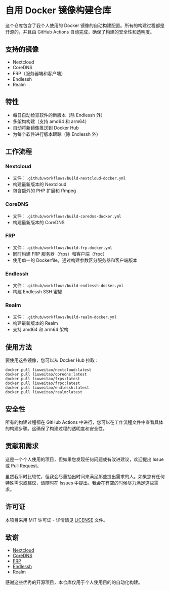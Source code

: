 # 自用 Docker 镜像构建仓库

这个仓库包含了我个人使用的 Docker 镜像的自动构建配置。所有的构建过程都是开源的，并且由 GitHub Actions 自动完成，确保了构建的安全性和透明度。

## 支持的镜像

- Nextcloud
- CoreDNS
- FRP（服务器端和客户端）
- Endlessh
- Realm

## 特性

- 每日自动检查软件的新版本（除 Endlessh 外）
- 多架构构建（支持 amd64 和 arm64）
- 自动将新镜像推送到 Docker Hub
- 为每个软件进行版本跟踪（除 Endlessh 外）

## 工作流程

### Nextcloud

- 文件：`.github/workflows/build-nextcloud-docker.yml`
- 构建最新版本的 Nextcloud
- 包含额外的 PHP 扩展和 ffmpeg

### CoreDNS

- 文件：`.github/workflows/build-coredns-docker.yml`
- 构建最新版本的 CoreDNS

### FRP

- 文件：`.github/workflows/build-frp-docker.yml`
- 同时构建 FRP 服务器（frps）和客户端（frpc）
- 使用单一的 Dockerfile，通过构建参数区分服务器和客户端版本

### Endlessh

- 文件：`.github/workflows/build-endlessh-docker.yml`
- 构建 Endlessh SSH 蜜罐

### Realm

- 文件：`.github/workflows/build-realm-docker.yml`
- 构建最新版本的 Realm
- 支持 amd64 和 arm64 架构

## 使用方法

要使用这些镜像，您可以从 Docker Hub 拉取：

```
docker pull liuweitao/nextcloud:latest
docker pull liuweitao/coredns:latest
docker pull liuweitao/frps:latest
docker pull liuweitao/frpc:latest
docker pull liuweitao/endlessh:latest
docker pull liuweitao/realm:latest
```

## 安全性

所有的构建过程都在 GitHub Actions 中进行，您可以在工作流程文件中查看具体的构建步骤。这确保了构建过程的透明度和安全性。

## 贡献和需求

这是一个个人使用的项目，但如果您发现任何问题或有改进建议，欢迎提出 Issue 或 Pull Request。

虽然我平时比较忙，但我会尽量抽出时间来满足那些提出需求的人。如果您有任何特殊需求或建议，请随时在 Issues 中提出。我会在有空的时候尽力满足这些需求。

## 许可证

本项目采用 MIT 许可证 - 详情请见 [LICENSE](LICENSE) 文件。

## 致谢

- [Nextcloud](https://nextcloud.com/)
- [CoreDNS](https://coredns.io/)
- [FRP](https://github.com/fatedier/frp)
- [Endlessh](https://github.com/skeeto/endlessh)
- [Realm](https://github.com/realm/realm)

感谢这些优秀的开源项目，本仓库仅用于个人使用目的的自动化构建。

